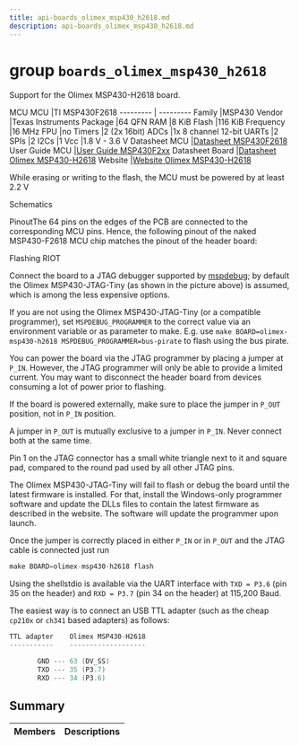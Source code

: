 ```yaml
---
title: api-boards_olimex_msp430_h2618.md
description: api-boards_olimex_msp430_h2618.md
---
```

# group `boards_olimex_msp430_h2618` 

Support for the Olimex MSP430-H2618 board.

MCU
MCU   |TI MSP430F2618
--------- | ---------
Family   |MSP430
Vendor   |Texas Instruments
Package   |64 QFN
RAM   |8 KiB
Flash   |116 KiB
Frequency   |16 MHz
FPU   |no
Timers   |2 (2x 16bit)
ADCs   |1x 8 channel 12-bit
UARTs   |2
SPIs   |2
I2Cs   |1
Vcc   |1.8 V - 3.6 V
Datasheet MCU   |[Datasheet MSP430F2618](https://www.ti.com/lit/gpn/msp430f2618)
User Guide MCU   |[User Guide MSP430F2xx](https://www.ti.com/lit/pdf/slau144)
Datasheet Board   |[Datasheet Olimex MSP430-H2618](https://www.olimex.com/Products/MSP430/Header/MSP430-H2618/resources/MSP430-H2618.pdf)
Website   |[Website Olimex MSP430-H2618](https://www.olimex.com/Products/MSP430/Header/MSP430-H2618/)

While erasing or writing to the flash, the MCU must be powered by at least 2.2 V

Schematics

PinoutThe 64 pins on the edges of the PCB are connected to the corresponding MCU pins. Hence, the following pinout of the naked MSP430-F2618 MCU chip matches the pinout of the header board:

Flashing RIOT

Connect the board to a JTAG debugger supported by [mspdebug](https://dlbeer.co.nz/mspdebug/); by default the Olimex MSP430-JTAG-Tiny (as shown in the picture above) is assumed, which is among the less expensive options.

If you are not using the Olimex MSP430-JTAG-Tiny (or a compatible programmer), set `MSPDEBUG_PROGRAMMER` to the correct value via an environment variable or as parameter to make. E.g. use `make BOARD=olimex-msp430-h2618 MSPDEBUG_PROGRAMMER=bus-pirate` to flash using the bus pirate.

You can power the board via the JTAG programmer by placing a jumper at `P_IN`. However, the JTAG programmer will only be able to provide a limited current. You may want to disconnect the header board from devices consuming a lot of power prior to flashing.

If the board is powered externally, make sure to place the jumper in `P_OUT` position, not in `P_IN` position.

A jumper in `P_OUT` is mutually exclusive to a jumper in `P_IN`. Never connect both at the same time.

Pin 1 on the JTAG connector has a small white triangle next to it and square pad, compared to the round pad used by all other JTAG pins.

The Olimex MSP430-JTAG-Tiny will fail to flash or debug the board until the latest firmware is installed. For that, install the Windows-only programmer software and update the DLLs files to contain the latest firmware as described in the website. The software will update the programmer upon launch.

Once the jumper is correctly placed in either `P_IN` or in `P_OUT` and the JTAG cable is connected just run

```cpp
make BOARD=olimex-msp430-h2618 flash
```

Using the shellstdio is available via the UART interface with `TXD = P3.6` (pin 35 on the header) and `RXD = P3.7` (pin 34 on the header) at 115,200 Baud.

The easiest way is to connect an USB TTL adapter (such as the cheap `cp210x` or `ch341` based adapters) as follows:

```cpp
TTL adapter    Olimex MSP430-H2618
-----------    -------------------

       GND --- 63 (DV_SS)
       TXD --- 35 (P3.7)
       RXD --- 34 (P3.6)
```

## Summary

 Members                        | Descriptions                                
--------------------------------|---------------------------------------------

